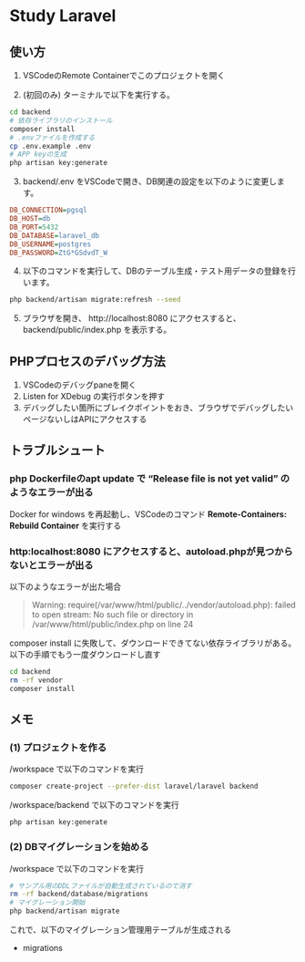 # Study Laravel
## 使い方
1. VSCodeのRemote Containerでこのプロジェクトを開く

2. (初回のみ) ターミナルで以下を実行する。
```sh
cd backend
# 依存ライブラリのインストール
composer install
# .envファイルを作成する
cp .env.example .env
# APP keyの生成
php artisan key:generate
```

3. backend/.env をVSCodeで開き、DB関連の設定を以下のように変更します。
```ini
DB_CONNECTION=pgsql
DB_HOST=db
DB_PORT=5432
DB_DATABASE=laravel_db
DB_USERNAME=postgres
DB_PASSWORD=ZtG*GSdvdT_W
```

4. 以下のコマンドを実行して、DBのテーブル生成・テスト用データの登録を行います。
```sh
php backend/artisan migrate:refresh --seed
```

5. ブラウザを開き、 http://localhost:8080 にアクセスすると、backend/public/index.php を表示する。


## PHPプロセスのデバッグ方法
1. VSCodeのデバッグpaneを開く
2. Listen for XDebug の実行ボタンを押す
3. デバッグしたい箇所にブレイクポイントをおき、ブラウザでデバッグしたいページないしはAPIにアクセスする


## トラブルシュート
### php Dockerfileのapt update で “Release file is not yet valid” のようなエラーが出る
Docker for windows を再起動し、VSCodeのコマンド **Remote-Containers: Rebuild Container** を実行する

### http:localhost:8080 にアクセスすると、autoload.phpが見つからないとエラーが出る
以下のようなエラーが出た場合

> Warning: require(/var/www/html/public/../vendor/autoload.php): failed to open stream: No such file or directory in /var/www/html/public/index.php on line 24

composer install に失敗して、ダウンロードできてない依存ライブラリがある。以下の手順でもう一度ダウンロードし直す
```sh
cd backend
rm -rf vendor
composer install
```


## メモ
### (1) プロジェクトを作る
/workspace で以下のコマンドを実行   
```sh
composer create-project --prefer-dist laravel/laravel backend
```

/workspace/backend で以下のコマンドを実行
```
php artisan key:generate
```

### (2) DBマイグレーションを始める
/workspace で以下のコマンドを実行
```sh
# サンプル用のDDLファイルが自動生成されているので消す
rm -rf backend/database/migrations
# マイグレーション開始
php backend/artisan migrate
```
これで、以下のマイグレーション管理用テーブルが生成される
- migrations
